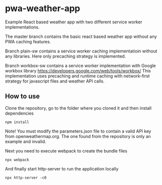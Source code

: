 # pwa-weather-app
Example React based weather app with two different service worker implementations.

The master branch contains the basic react based weather app without any PWA caching features.

Branch plain-sw contains a service worker caching implementatioin without any libraries. Here only precaching strategy is implemented.

Branch workbox-sw contains a service worker implementation with Google workbox library https://developers.google.com/web/tools/workbox/
This implementation uses precaching and runtime caching with network-first strategy for javascript files and weather API calls. 


## How to use

Clone the repository, go to the folder where you cloned it and then install dependencies
```console
npm install
```

Note! You must modify the parameters.json file to contain a valid API key from openweathermap.org. 
The one found from the repository is only an example and invalid.

Next you need to execute webpack to create the bundle files
```console
npx webpack
```

And finally start http-server to run the application locally
```console
npx http-server -c0
```

